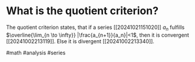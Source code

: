 # What is the quotient criterion?
The quotient criterion states, that if a series [[20241021151020]] $a_n$ fulfills $\overline{\lim_{n \to \infty}} |\frac{a_{n+1}}{a_n}|<1$, then it is convergent [[20241002213119]]. Else it is divergent [[20241002213340]].

#math #analysis #series